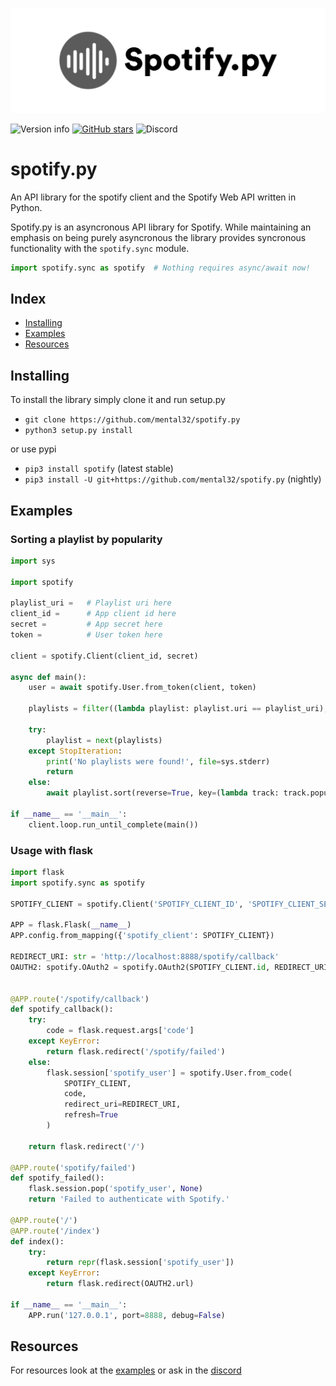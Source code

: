 ![logo](/docs/source/images/logo.png)


![Version info](https://img.shields.io/pypi/v/spotify.svg)
[![GitHub stars](https://img.shields.io/github/stars/mental32/spotify.py.svg)](https://github.com/mental32/spotify.py/stargazers)
![Discord](https://img.shields.io/discord/438465139197607939.svg?style=flat-square)

# spotify.py

An API library for the spotify client and the Spotify Web API written in Python.

Spotify.py is an asyncronous API library for Spotify. While maintaining an
emphasis on being purely asyncronous the library provides syncronous
functionality with the `spotify.sync` module.

```python
import spotify.sync as spotify  # Nothing requires async/await now!
```

## Index

 - [Installing](#Installing)
 - [Examples](#Examples)
 - [Resources](#Resources)

## Installing

To install the library simply clone it and run setup.py
- `git clone https://github.com/mental32/spotify.py`
- `python3 setup.py install`

or use pypi

- `pip3 install spotify` (latest stable)
- `pip3 install -U git+https://github.com/mental32/spotify.py` (nightly)

## Examples
### Sorting a playlist by popularity

```py
import sys

import spotify

playlist_uri =   # Playlist uri here
client_id =      # App client id here
secret =         # App secret here
token =          # User token here

client = spotify.Client(client_id, secret)

async def main():
    user = await spotify.User.from_token(client, token)

    playlists = filter((lambda playlist: playlist.uri == playlist_uri), await user.get_playlists())

    try:
        playlist = next(playlists)
    except StopIteration:
        print('No playlists were found!', file=sys.stderr)
        return
    else:
        await playlist.sort(reverse=True, key=(lambda track: track.popularity))

if __name__ == '__main__':
    client.loop.run_until_complete(main())
```

### Usage with flask

```py
import flask
import spotify.sync as spotify

SPOTIFY_CLIENT = spotify.Client('SPOTIFY_CLIENT_ID', 'SPOTIFY_CLIENT_SECRET')

APP = flask.Flask(__name__)
APP.config.from_mapping({'spotify_client': SPOTIFY_CLIENT})

REDIRECT_URI: str = 'http://localhost:8888/spotify/callback'
OAUTH2: spotify.OAuth2 = spotify.OAuth2(SPOTIFY_CLIENT.id, REDIRECT_URI, scope='user-modify-playback-state,user-read-currently-playing,user-read-playback-state')


@APP.route('/spotify/callback')
def spotify_callback():
    try:
        code = flask.request.args['code']
    except KeyError:
        return flask.redirect('/spotify/failed')
    else:
        flask.session['spotify_user'] = spotify.User.from_code(
            SPOTIFY_CLIENT,
            code,
            redirect_uri=REDIRECT_URI,
            refresh=True
        )

    return flask.redirect('/')

@APP.route('spotify/failed')
def spotify_failed():
    flask.session.pop('spotify_user', None)
    return 'Failed to authenticate with Spotify.'

@APP.route('/')
@APP.route('/index')
def index():
    try:
        return repr(flask.session['spotify_user'])
    except KeyError:
        return flask.redirect(OAUTH2.url)

if __name__ == '__main__':
    APP.run('127.0.0.1', port=8888, debug=False)
```

## Resources

For resources look at the [examples](https://github.com/mental32/spotify.py/tree/master/examples) or ask in the [discord](https://discord.gg/k43FSFF)
